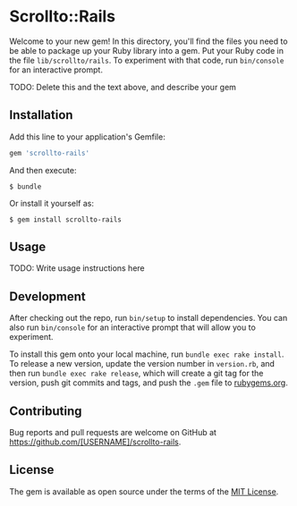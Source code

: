 # Scrollto::Rails

Welcome to your new gem! In this directory, you'll find the files you need to be able to package up your Ruby library into a gem. Put your Ruby code in the file `lib/scrollto/rails`. To experiment with that code, run `bin/console` for an interactive prompt.

TODO: Delete this and the text above, and describe your gem

## Installation

Add this line to your application's Gemfile:

```ruby
gem 'scrollto-rails'
```

And then execute:

    $ bundle

Or install it yourself as:

    $ gem install scrollto-rails

## Usage

TODO: Write usage instructions here

## Development

After checking out the repo, run `bin/setup` to install dependencies. You can also run `bin/console` for an interactive prompt that will allow you to experiment.

To install this gem onto your local machine, run `bundle exec rake install`. To release a new version, update the version number in `version.rb`, and then run `bundle exec rake release`, which will create a git tag for the version, push git commits and tags, and push the `.gem` file to [rubygems.org](https://rubygems.org).

## Contributing

Bug reports and pull requests are welcome on GitHub at https://github.com/[USERNAME]/scrollto-rails.


## License

The gem is available as open source under the terms of the [MIT License](http://opensource.org/licenses/MIT).

